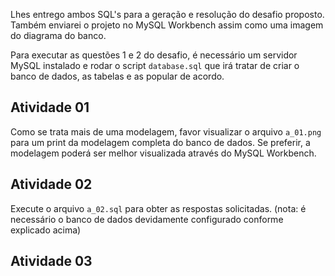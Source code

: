 
Lhes entrego ambos SQL's para a geração e resolução do desafio proposto.
Também enviarei o projeto no MySQL Workbench assim como uma imagem do diagrama do banco.

Para executar as questões 1 e 2 do desafio, é necessário um servidor MySQL instalado e rodar o script `database.sql` que irá tratar de criar o banco de dados, as tabelas e as popular de acordo.

## Atividade 01
Como se trata mais de uma modelagem, favor visualizar o arquivo `a_01.png` para um print da modelagem completa do banco de dados. Se preferir, a modelagem poderá ser melhor visualizada através do MySQL Workbench.


## Atividade 02
Execute o arquivo `a_02.sql` para obter as respostas solicitadas. (nota: é necessário o banco de dados devidamente configurado conforme explicado acima)


## Atividade 03
